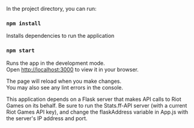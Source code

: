 In the project directory, you can run:

### `npm install`
Installs dependencies to run the application

### `npm start`

Runs the app in the development mode.\
Open [http://localhost:3000](http://localhost:3000) to view it in your browser.

The page will reload when you make changes.\
You may also see any lint errors in the console.

This application depends on a Flask server that makes API calls to Riot Games on its behalf. Be sure to run the Stats.ff-API server (with a current Riot Games API key), and change the flaskAddress variable in App.js with the server's IP address and port. 
